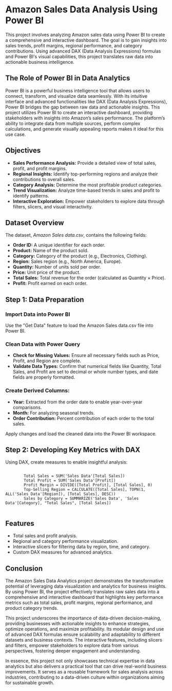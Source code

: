 

<h1>Amazon Sales Data Analysis Using Power BI</h1>
    <p>This project involves analyzing Amazon sales data using Power BI to create a comprehensive and interactive dashboard. The goal is to gain insights into sales trends, profit margins, regional performance, and category contributions. Using advanced DAX (Data Analysis Expressions) formulas and Power BI's visual capabilities, this project translates raw data into actionable business intelligence.</p>

<h2>The Role of Power BI in Data Analytics</h2>
    <p>Power BI is a powerful business intelligence tool that allows users to connect, transform, and visualize data seamlessly. With its intuitive interface and advanced functionalities like DAX (Data Analysis Expressions), Power BI bridges the gap between raw data and actionable insights. This project utilizes Power BI to create an interactive dashboard, providing stakeholders with insights into Amazon’s sales performance. The platform’s ability to integrate data from multiple sources, perform complex calculations, and generate visually appealing reports makes it ideal for this use case.</p>

<h2>Objectives</h2>
    <ul>
        <li><strong>Sales Performance Analysis:</strong> Provide a detailed view of total sales, profit, and profit margins.</li>
        <li><strong>Regional Insights:</strong> Identify top-performing regions and analyze their contributions to overall sales.</li>
        <li><strong>Category Analysis:</strong> Determine the most profitable product categories.</li>
        <li><strong>Trend Visualization:</strong> Analyze time-based trends in sales and profit to identify patterns.</li>
        <li><strong>Interactive Exploration:</strong> Empower stakeholders to explore data through filters, slicers, and visual interactivity.</li>
    </ul>

<h2>Dataset Overview</h2>
    <p>The dataset, <em>Amazon Sales data.csv</em>, contains the following fields:</p>
    <ul>
        <li><strong>Order ID:</strong> A unique identifier for each order.</li>
        <li><strong>Product:</strong> Name of the product sold.</li>
        <li><strong>Category:</strong> Category of the product (e.g., Electronics, Clothing).</li>
        <li><strong>Region:</strong> Sales region (e.g., North America, Europe).</li>
        <li><strong>Quantity:</strong> Number of units sold per order.</li>
        <li><strong>Price:</strong> Unit price of the product.</li>
        <li><strong>Total Sales:</strong> Total revenue for the order (calculated as Quantity × Price).</li>
        <li><strong>Profit:</strong> Profit earned on each order.</li>
    </ul>

<h2>Step 1: Data Preparation</h2>
    <h3>Import Data into Power BI</h3>
    <p>Use the "Get Data" feature to load the Amazon Sales data.csv file into Power BI.</p>

 <h3>Clean Data with Power Query</h3>
    <ul>
        <li><strong>Check for Missing Values:</strong> Ensure all necessary fields such as Price, Profit, and Region are complete.</li>
        <li><strong>Validate Data Types:</strong> Confirm that numerical fields like Quantity, Total Sales, and Profit are set to decimal or whole number types, and date fields are properly formatted.</li>
    </ul>

 <h3>Create Derived Columns:</h3>
    <ul>
        <li><strong>Year:</strong> Extracted from the order date to enable year-over-year comparisons.</li>
        <li><strong>Month:</strong> For analyzing seasonal trends.</li>
        <li><strong>Order Contribution:</strong> Percent contribution of each order to the total sales.</li>
    </ul>

 <p>Apply changes and load the cleaned data into the Power BI workspace.</p>

 <h2>Step 2: Developing Key Metrics with DAX</h2>
    <p>Using DAX, create measures to enable insightful analysis:</p>
    <pre><code>
        Total Sales = SUM('Sales Data'[Total Sales])
        Total Profit = SUM('Sales Data'[Profit])
        Profit Margin = DIVIDE([Total Profit], [Total Sales], 0)
        Top-Selling Region = CALCULATE([Total Sales], TOPN(1, ALL('Sales Data'[Region]), [Total Sales], DESC))
        Sales by Category = SUMMARIZE('Sales Data', 'Sales Data'[Category], "Total Sales", [Total Sales])
    </code></pre>

<h2>Features</h2>
    <ul>
        <li>Total sales and profit analysis.</li>
        <li>Regional and category performance visualization.</li>
        <li>Interactive slicers for filtering data by region, time, and category.</li>
        <li>Custom DAX measures for advanced analytics.</li>
    </ul>

 <h2>Conclusion</h2>
    <p>The Amazon Sales Data Analytics project demonstrates the transformative potential of leveraging data visualization and analytics for business insights. By using Power BI, the project effectively translates raw sales data into a comprehensive and interactive dashboard that highlights key performance metrics such as total sales, profit margins, regional performance, and product category trends.</p>
    <p>This project underscores the importance of data-driven decision-making, providing businesses with actionable insights to enhance strategies, optimize operations, and maximize profitability. Its modular design and use of advanced DAX formulas ensure scalability and adaptability to different datasets and business contexts. The interactive features, including slicers and filters, empower stakeholders to explore data from various perspectives, fostering deeper engagement and understanding.</p>
    <p>In essence, this project not only showcases technical expertise in data analytics but also delivers a practical tool that can drive real-world business improvements. It serves as a reusable framework for sales analysis across industries, contributing to a data-driven culture within organizations aiming for sustainable growth.</p>

